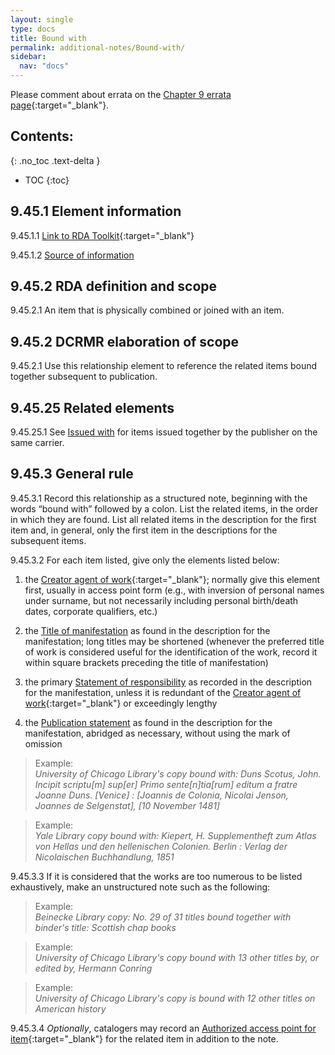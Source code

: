 ```yaml
---
layout: single
type: docs
title: Bound with
permalink: additional-notes/Bound-with/
sidebar:
  nav: "docs"
---
```


Please comment about errata on the [Chapter 9 errata page](https://docs.google.com/document/d/1O-4HOsrSwNPkw28P9J9SWmJv0cwGZ0DGGSfXrEWaaO0/edit#bookmark=id.53j1mxetnjbr){:target="_blank"}.

## Contents:
{: .no_toc .text-delta }

- TOC
{:toc}

## 9.45.1 Element information

<a name="9.45.1.1">9.45.1.1</a> [Link to RDA Toolkit](https://beta.rdatoolkit.org/Content?externalId=en-US_ala-8d40285a-4a24-3b4f-9792-681d99d9a8bc){:target="_blank"}

<a name="9.45.1.2">9.45.1.2</a> [Source of information](/DCRMR/additional-notes/)

## 9.45.2 RDA definition and scope

<a name="9.45.2.1">9.45.2.1</a> An item that is physically combined or joined with an item.

## 9.45.2 DCRMR elaboration of scope

<a name="9.45.2.1">9.45.2.1</a> Use this relationship element to reference the related items bound together subsequent to publication. 

## 9.45.25 Related elements

<a name="9.45.25.1">9.45.25.1</a> See [Issued with](/DCRMR/additional-notes/Issued-with/) for items issued together by the publisher on the same carrier.

## 9.45.3 General rule

<a name="9.45.3.1">9.45.3.1</a> Record this relationship as a structured note, beginning with the words “bound with” followed by a colon. List the related items, in the order in which they are found. List all related items in the description for the first item and, in general, only the first item in the descriptions for the subsequent items. 

<a name="9.45.3.2">9.45.3.2</a> For each item listed, give only the elements listed below:

1. the [Creator agent of work](https://beta.rdatoolkit.org/Content/Index?externalId=en-US_ala-6277a869-961d-379f-8ae8-7ec159052a26){:target="_blank"}; normally give this element first, usually in access point form (e.g., with inversion of personal names under surname, but not necessarily including personal birth/death dates, corporate qualifiers, etc.)

2. the [Title of manifestation](/DCRMR/title/Title-of-manifestation/) as found in the description for the manifestation; long titles may be shortened (whenever the preferred title of work is considered useful for the identification of the work, record it within square brackets preceding the title of manifestation)

3. the primary [Statement of responsibility](/DCRMR/sor/Statement-of-responsibility/) as recorded in the description for the manifestation, unless it is redundant of the [Creator agent of work](https://beta.rdatoolkit.org/Content/Index?externalId=en-US_ala-6277a869-961d-379f-8ae8-7ec159052a26){:target="_blank"} or exceedingly lengthy

4. the [Publication statement](/DCRMR/ppdm/Publication-statement/) as found in the description for the manifestation, abridged as necessary, without using the mark of omission

>Example:  
> <CITE>University of Chicago Library's copy bound with: Duns Scotus, John. Incipit scriptu[m] sup[er] Primo sente[n]tia[rum] editum a fratre Joanne Duns. [Venice] : [Joannis de Colonia, Nicolai Jenson, Joannes de Selgenstat], [10 November 1481]</CITE>

>Example:  
> <CITE>Yale Library copy bound with: Kiepert, H. Supplementheft zum Atlas von Hellas und den hellenischen Colonien. Berlin : Verlag der Nicolaischen Buchhandlung, 1851</CITE>

<a name="9.45.3.3">9.45.3.3</a> If it is considered that the works are too numerous to be listed exhaustively, make an unstructured note such as the following:

>Example:  
><CITE>Beinecke Library copy: No. 29 of 31 titles bound together with binder's title: Scottish chap books</CITE>

>Example:  
><CITE>University of Chicago Library's copy bound with 13 other titles by, or edited by, Hermann Conring</CITE>

>Example:  
><CITE>University of Chicago Library's copy is bound with 12 other titles on American history</CITE>

<a name="9.45.3.4">9.45.3.4</a> *Optionally*, catalogers may record an [Authorized access point for item](https://beta.rdatoolkit.org/Content/Index?externalId=en-US_ala-f3a6ddd4-9a32-3185-bdf8-b767e44489a2){:target="_blank"} for the related item in addition to the note.
